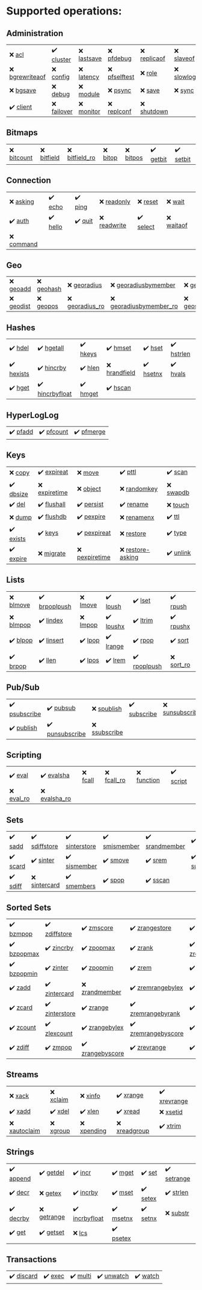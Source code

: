 # Supported operations:

## Administration

|     |     |     |     |     |     |
| --- | --- | --- | --- | --- | --- |
| :x: [acl](https://valkey.io/commands/acl/) | :heavy_check_mark: [cluster](https://valkey.io/commands/cluster/) | :x: [lastsave](https://valkey.io/commands/lastsave/) | :x: [pfdebug](https://valkey.io/commands/pfdebug/) | :x: [replicaof](https://valkey.io/commands/replicaof/) | :x: [slaveof](https://valkey.io/commands/slaveof/) |
| :x: [bgrewriteaof](https://valkey.io/commands/bgrewriteaof/) | :x: [config](https://valkey.io/commands/config/) | :x: [latency](https://valkey.io/commands/latency/) | :x: [pfselftest](https://valkey.io/commands/pfselftest/) | :x: [role](https://valkey.io/commands/role/) | :x: [slowlog](https://valkey.io/commands/slowlog/) |
| :x: [bgsave](https://valkey.io/commands/bgsave/) | :x: [debug](https://valkey.io/commands/debug/) | :x: [module](https://valkey.io/commands/module/) | :x: [psync](https://valkey.io/commands/psync/) | :x: [save](https://valkey.io/commands/save/) | :x: [sync](https://valkey.io/commands/sync/) |
| :heavy_check_mark: [client](https://valkey.io/commands/client/) | :x: [failover](https://valkey.io/commands/failover/) | :x: [monitor](https://valkey.io/commands/monitor/) | :x: [replconf](https://valkey.io/commands/replconf/) | :x: [shutdown](https://valkey.io/commands/shutdown/) |  |

## Bitmaps

|     |     |     |     |     |     |     |
| --- | --- | --- | --- | --- | --- | --- |
| :x: [bitcount](https://valkey.io/commands/bitcount/) | :x: [bitfield](https://valkey.io/commands/bitfield/) | :x: [bitfield_ro](https://valkey.io/commands/bitfield_ro/) | :x: [bitop](https://valkey.io/commands/bitop/) | :x: [bitpos](https://valkey.io/commands/bitpos/) | :heavy_check_mark: [getbit](https://valkey.io/commands/getbit/) | :heavy_check_mark: [setbit](https://valkey.io/commands/setbit/) |

## Connection

|     |     |     |     |     |     |
| --- | --- | --- | --- | --- | --- |
| :x: [asking](https://valkey.io/commands/asking/) | :heavy_check_mark: [echo](https://valkey.io/commands/echo/) | :heavy_check_mark: [ping](https://valkey.io/commands/ping/) | :x: [readonly](https://valkey.io/commands/readonly/) | :x: [reset](https://valkey.io/commands/reset/) | :x: [wait](https://valkey.io/commands/wait/) |
| :heavy_check_mark: [auth](https://valkey.io/commands/auth/) | :heavy_check_mark: [hello](https://valkey.io/commands/hello/) | :heavy_check_mark: [quit](https://valkey.io/commands/quit/) | :x: [readwrite](https://valkey.io/commands/readwrite/) | :heavy_check_mark: [select](https://valkey.io/commands/select/) | :x: [waitaof](https://valkey.io/commands/waitaof/) |
| :x: [command](https://valkey.io/commands/command/) |  |  |  |  |  |

## Geo

|     |     |     |     |     |
| --- | --- | --- | --- | --- |
| :x: [geoadd](https://valkey.io/commands/geoadd/) | :x: [geohash](https://valkey.io/commands/geohash/) | :x: [georadius](https://valkey.io/commands/georadius/) | :x: [georadiusbymember](https://valkey.io/commands/georadiusbymember/) | :x: [geosearch](https://valkey.io/commands/geosearch/) |
| :x: [geodist](https://valkey.io/commands/geodist/) | :x: [geopos](https://valkey.io/commands/geopos/) | :x: [georadius_ro](https://valkey.io/commands/georadius_ro/) | :x: [georadiusbymember_ro](https://valkey.io/commands/georadiusbymember_ro/) | :x: [geosearchstore](https://valkey.io/commands/geosearchstore/) |

## Hashes

|     |     |     |     |     |     |
| --- | --- | --- | --- | --- | --- |
| :heavy_check_mark: [hdel](https://valkey.io/commands/hdel/) | :heavy_check_mark: [hgetall](https://valkey.io/commands/hgetall/) | :heavy_check_mark: [hkeys](https://valkey.io/commands/hkeys/) | :heavy_check_mark: [hmset](https://valkey.io/commands/hmset/) | :heavy_check_mark: [hset](https://valkey.io/commands/hset/) | :heavy_check_mark: [hstrlen](https://valkey.io/commands/hstrlen/) |
| :heavy_check_mark: [hexists](https://valkey.io/commands/hexists/) | :heavy_check_mark: [hincrby](https://valkey.io/commands/hincrby/) | :heavy_check_mark: [hlen](https://valkey.io/commands/hlen/) | :x: [hrandfield](https://valkey.io/commands/hrandfield/) | :heavy_check_mark: [hsetnx](https://valkey.io/commands/hsetnx/) | :heavy_check_mark: [hvals](https://valkey.io/commands/hvals/) |
| :heavy_check_mark: [hget](https://valkey.io/commands/hget/) | :heavy_check_mark: [hincrbyfloat](https://valkey.io/commands/hincrbyfloat/) | :heavy_check_mark: [hmget](https://valkey.io/commands/hmget/) | :heavy_check_mark: [hscan](https://valkey.io/commands/hscan/) |  |  |

## HyperLogLog

|     |     |     |
| --- | --- | --- |
| :heavy_check_mark: [pfadd](https://valkey.io/commands/pfadd/) | :heavy_check_mark: [pfcount](https://valkey.io/commands/pfcount/) | :heavy_check_mark: [pfmerge](https://valkey.io/commands/pfmerge/) |

## Keys

|     |     |     |     |     |
| --- | --- | --- | --- | --- |
| :x: [copy](https://valkey.io/commands/copy/) | :heavy_check_mark: [expireat](https://valkey.io/commands/expireat/) | :x: [move](https://valkey.io/commands/move/) | :heavy_check_mark: [pttl](https://valkey.io/commands/pttl/) | :heavy_check_mark: [scan](https://valkey.io/commands/scan/) |
| :heavy_check_mark: [dbsize](https://valkey.io/commands/dbsize/) | :x: [expiretime](https://valkey.io/commands/expiretime/) | :x: [object](https://valkey.io/commands/object/) | :x: [randomkey](https://valkey.io/commands/randomkey/) | :x: [swapdb](https://valkey.io/commands/swapdb/) |
| :heavy_check_mark: [del](https://valkey.io/commands/del/) | :heavy_check_mark: [flushall](https://valkey.io/commands/flushall/) | :heavy_check_mark: [persist](https://valkey.io/commands/persist/) | :heavy_check_mark: [rename](https://valkey.io/commands/rename/) | :x: [touch](https://valkey.io/commands/touch/) |
| :x: [dump](https://valkey.io/commands/dump/) | :heavy_check_mark: [flushdb](https://valkey.io/commands/flushdb/) | :heavy_check_mark: [pexpire](https://valkey.io/commands/pexpire/) | :x: [renamenx](https://valkey.io/commands/renamenx/) | :heavy_check_mark: [ttl](https://valkey.io/commands/ttl/) |
| :heavy_check_mark: [exists](https://valkey.io/commands/exists/) | :heavy_check_mark: [keys](https://valkey.io/commands/keys/) | :heavy_check_mark: [pexpireat](https://valkey.io/commands/pexpireat/) | :x: [restore](https://valkey.io/commands/restore/) | :heavy_check_mark: [type](https://valkey.io/commands/type/) |
| :heavy_check_mark: [expire](https://valkey.io/commands/expire/) | :x: [migrate](https://valkey.io/commands/migrate/) | :x: [pexpiretime](https://valkey.io/commands/pexpiretime/) | :x: [restore-asking](https://valkey.io/commands/restore-asking/) | :heavy_check_mark: [unlink](https://valkey.io/commands/unlink/) |

## Lists

|     |     |     |     |     |     |
| --- | --- | --- | --- | --- | --- |
| :x: [blmove](https://valkey.io/commands/blmove/) | :heavy_check_mark: [brpoplpush](https://valkey.io/commands/brpoplpush/) | :x: [lmove](https://valkey.io/commands/lmove/) | :heavy_check_mark: [lpush](https://valkey.io/commands/lpush/) | :heavy_check_mark: [lset](https://valkey.io/commands/lset/) | :heavy_check_mark: [rpush](https://valkey.io/commands/rpush/) |
| :x: [blmpop](https://valkey.io/commands/blmpop/) | :heavy_check_mark: [lindex](https://valkey.io/commands/lindex/) | :x: [lmpop](https://valkey.io/commands/lmpop/) | :heavy_check_mark: [lpushx](https://valkey.io/commands/lpushx/) | :heavy_check_mark: [ltrim](https://valkey.io/commands/ltrim/) | :heavy_check_mark: [rpushx](https://valkey.io/commands/rpushx/) |
| :heavy_check_mark: [blpop](https://valkey.io/commands/blpop/) | :heavy_check_mark: [linsert](https://valkey.io/commands/linsert/) | :heavy_check_mark: [lpop](https://valkey.io/commands/lpop/) | :heavy_check_mark: [lrange](https://valkey.io/commands/lrange/) | :heavy_check_mark: [rpop](https://valkey.io/commands/rpop/) | :heavy_check_mark: [sort](https://valkey.io/commands/sort/) |
| :heavy_check_mark: [brpop](https://valkey.io/commands/brpop/) | :heavy_check_mark: [llen](https://valkey.io/commands/llen/) | :heavy_check_mark: [lpos](https://valkey.io/commands/lpos/) | :heavy_check_mark: [lrem](https://valkey.io/commands/lrem/) | :heavy_check_mark: [rpoplpush](https://valkey.io/commands/rpoplpush/) | :x: [sort_ro](https://valkey.io/commands/sort_ro/) |

## Pub/Sub

|     |     |     |     |     |     |
| --- | --- | --- | --- | --- | --- |
| :heavy_check_mark: [psubscribe](https://valkey.io/commands/psubscribe/) | :heavy_check_mark: [pubsub](https://valkey.io/commands/pubsub/) | :x: [spublish](https://valkey.io/commands/spublish/) | :heavy_check_mark: [subscribe](https://valkey.io/commands/subscribe/) | :x: [sunsubscribe](https://valkey.io/commands/sunsubscribe/) | :heavy_check_mark: [unsubscribe](https://valkey.io/commands/unsubscribe/) |
| :heavy_check_mark: [publish](https://valkey.io/commands/publish/) | :heavy_check_mark: [punsubscribe](https://valkey.io/commands/punsubscribe/) | :x: [ssubscribe](https://valkey.io/commands/ssubscribe/) |  |  |  |

## Scripting

|     |     |     |     |     |     |
| --- | --- | --- | --- | --- | --- |
| :heavy_check_mark: [eval](https://valkey.io/commands/eval/) | :heavy_check_mark: [evalsha](https://valkey.io/commands/evalsha/) | :x: [fcall](https://valkey.io/commands/fcall/) | :x: [fcall_ro](https://valkey.io/commands/fcall_ro/) | :x: [function](https://valkey.io/commands/function/) | :heavy_check_mark: [script](https://valkey.io/commands/script/) |
| :x: [eval_ro](https://valkey.io/commands/eval_ro/) | :x: [evalsha_ro](https://valkey.io/commands/evalsha_ro/) |  |  |  |  |

## Sets

|     |     |     |     |     |     |
| --- | --- | --- | --- | --- | --- |
| :heavy_check_mark: [sadd](https://valkey.io/commands/sadd/) | :heavy_check_mark: [sdiffstore](https://valkey.io/commands/sdiffstore/) | :heavy_check_mark: [sinterstore](https://valkey.io/commands/sinterstore/) | :heavy_check_mark: [smismember](https://valkey.io/commands/smismember/) | :heavy_check_mark: [srandmember](https://valkey.io/commands/srandmember/) | :heavy_check_mark: [sunion](https://valkey.io/commands/sunion/) |
| :heavy_check_mark: [scard](https://valkey.io/commands/scard/) | :heavy_check_mark: [sinter](https://valkey.io/commands/sinter/) | :heavy_check_mark: [sismember](https://valkey.io/commands/sismember/) | :heavy_check_mark: [smove](https://valkey.io/commands/smove/) | :heavy_check_mark: [srem](https://valkey.io/commands/srem/) | :heavy_check_mark: [sunionstore](https://valkey.io/commands/sunionstore/) |
| :heavy_check_mark: [sdiff](https://valkey.io/commands/sdiff/) | :x: [sintercard](https://valkey.io/commands/sintercard/) | :heavy_check_mark: [smembers](https://valkey.io/commands/smembers/) | :heavy_check_mark: [spop](https://valkey.io/commands/spop/) | :heavy_check_mark: [sscan](https://valkey.io/commands/sscan/) |  |

## Sorted Sets

|     |     |     |     |     |
| --- | --- | --- | --- | --- |
| :heavy_check_mark: [bzmpop](https://valkey.io/commands/bzmpop/) | :heavy_check_mark: [zdiffstore](https://valkey.io/commands/zdiffstore/) | :heavy_check_mark: [zmscore](https://valkey.io/commands/zmscore/) | :heavy_check_mark: [zrangestore](https://valkey.io/commands/zrangestore/) | :heavy_check_mark: [zrevrangebylex](https://valkey.io/commands/zrevrangebylex/) |
| :heavy_check_mark: [bzpopmax](https://valkey.io/commands/bzpopmax/) | :heavy_check_mark: [zincrby](https://valkey.io/commands/zincrby/) | :heavy_check_mark: [zpopmax](https://valkey.io/commands/zpopmax/) | :heavy_check_mark: [zrank](https://valkey.io/commands/zrank/) | :heavy_check_mark: [zrevrangebyscore](https://valkey.io/commands/zrevrangebyscore/) |
| :heavy_check_mark: [bzpopmin](https://valkey.io/commands/bzpopmin/) | :heavy_check_mark: [zinter](https://valkey.io/commands/zinter/) | :heavy_check_mark: [zpopmin](https://valkey.io/commands/zpopmin/) | :heavy_check_mark: [zrem](https://valkey.io/commands/zrem/) | :heavy_check_mark: [zrevrank](https://valkey.io/commands/zrevrank/) |
| :heavy_check_mark: [zadd](https://valkey.io/commands/zadd/) | :heavy_check_mark: [zintercard](https://valkey.io/commands/zintercard/) | :x: [zrandmember](https://valkey.io/commands/zrandmember/) | :heavy_check_mark: [zremrangebylex](https://valkey.io/commands/zremrangebylex/) | :heavy_check_mark: [zscan](https://valkey.io/commands/zscan/) |
| :heavy_check_mark: [zcard](https://valkey.io/commands/zcard/) | :heavy_check_mark: [zinterstore](https://valkey.io/commands/zinterstore/) | :heavy_check_mark: [zrange](https://valkey.io/commands/zrange/) | :heavy_check_mark: [zremrangebyrank](https://valkey.io/commands/zremrangebyrank/) | :heavy_check_mark: [zscore](https://valkey.io/commands/zscore/) |
| :heavy_check_mark: [zcount](https://valkey.io/commands/zcount/) | :heavy_check_mark: [zlexcount](https://valkey.io/commands/zlexcount/) | :heavy_check_mark: [zrangebylex](https://valkey.io/commands/zrangebylex/) | :heavy_check_mark: [zremrangebyscore](https://valkey.io/commands/zremrangebyscore/) | :heavy_check_mark: [zunion](https://valkey.io/commands/zunion/) |
| :heavy_check_mark: [zdiff](https://valkey.io/commands/zdiff/) | :heavy_check_mark: [zmpop](https://valkey.io/commands/zmpop/) | :heavy_check_mark: [zrangebyscore](https://valkey.io/commands/zrangebyscore/) | :heavy_check_mark: [zrevrange](https://valkey.io/commands/zrevrange/) | :heavy_check_mark: [zunionstore](https://valkey.io/commands/zunionstore/) |

## Streams

|     |     |     |     |     |
| --- | --- | --- | --- | --- |
| :x: [xack](https://valkey.io/commands/xack/) | :x: [xclaim](https://valkey.io/commands/xclaim/) | :x: [xinfo](https://valkey.io/commands/xinfo/) | :heavy_check_mark: [xrange](https://valkey.io/commands/xrange/) | :heavy_check_mark: [xrevrange](https://valkey.io/commands/xrevrange/) |
| :heavy_check_mark: [xadd](https://valkey.io/commands/xadd/) | :heavy_check_mark: [xdel](https://valkey.io/commands/xdel/) | :heavy_check_mark: [xlen](https://valkey.io/commands/xlen/) | :heavy_check_mark: [xread](https://valkey.io/commands/xread/) | :x: [xsetid](https://valkey.io/commands/xsetid/) |
| :x: [xautoclaim](https://valkey.io/commands/xautoclaim/) | :x: [xgroup](https://valkey.io/commands/xgroup/) | :x: [xpending](https://valkey.io/commands/xpending/) | :x: [xreadgroup](https://valkey.io/commands/xreadgroup/) | :heavy_check_mark: [xtrim](https://valkey.io/commands/xtrim/) |

## Strings

|     |     |     |     |     |     |
| --- | --- | --- | --- | --- | --- |
| :heavy_check_mark: [append](https://valkey.io/commands/append/) | :heavy_check_mark: [getdel](https://valkey.io/commands/getdel/) | :heavy_check_mark: [incr](https://valkey.io/commands/incr/) | :heavy_check_mark: [mget](https://valkey.io/commands/mget/) | :heavy_check_mark: [set](https://valkey.io/commands/set/) | :heavy_check_mark: [setrange](https://valkey.io/commands/setrange/) |
| :heavy_check_mark: [decr](https://valkey.io/commands/decr/) | :x: [getex](https://valkey.io/commands/getex/) | :heavy_check_mark: [incrby](https://valkey.io/commands/incrby/) | :heavy_check_mark: [mset](https://valkey.io/commands/mset/) | :heavy_check_mark: [setex](https://valkey.io/commands/setex/) | :heavy_check_mark: [strlen](https://valkey.io/commands/strlen/) |
| :heavy_check_mark: [decrby](https://valkey.io/commands/decrby/) | :x: [getrange](https://valkey.io/commands/getrange/) | :heavy_check_mark: [incrbyfloat](https://valkey.io/commands/incrbyfloat/) | :heavy_check_mark: [msetnx](https://valkey.io/commands/msetnx/) | :heavy_check_mark: [setnx](https://valkey.io/commands/setnx/) | :x: [substr](https://valkey.io/commands/substr/) |
| :heavy_check_mark: [get](https://valkey.io/commands/get/) | :heavy_check_mark: [getset](https://valkey.io/commands/getset/) | :x: [lcs](https://valkey.io/commands/lcs/) | :heavy_check_mark: [psetex](https://valkey.io/commands/psetex/) |  |  |

## Transactions

|     |     |     |     |     |
| --- | --- | --- | --- | --- |
| :heavy_check_mark: [discard](https://valkey.io/commands/discard/) | :heavy_check_mark: [exec](https://valkey.io/commands/exec/) | :heavy_check_mark: [multi](https://valkey.io/commands/multi/) | :heavy_check_mark: [unwatch](https://valkey.io/commands/unwatch/) | :heavy_check_mark: [watch](https://valkey.io/commands/watch/) |
